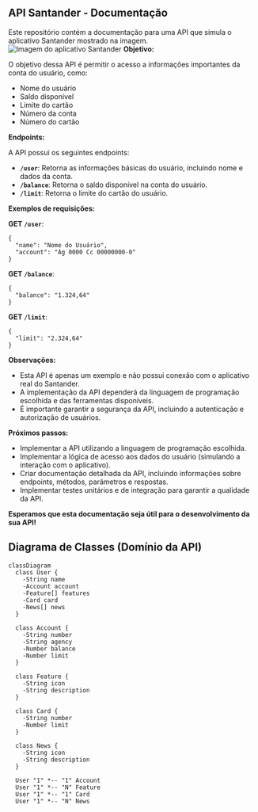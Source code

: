 ## API Santander - Documentação

Este repositório contém a documentação para uma API que simula o aplicativo Santander mostrado na imagem.
![Imagem do aplicativo Santander](https://www.figma.com/design/0ZsjwjsYlYd3timxqMWlbj/SANTANDER---Projeto-Web%2FMobile?node-id=1421-432&t=G7FeJ8Iutzr178eO-4)
**Objetivo:**

O objetivo dessa API é permitir o acesso a informações importantes da conta do usuário, como:

- Nome do usuário
- Saldo disponível
- Limite do cartão
- Número da conta
- Número do cartão

**Endpoints:**

A API possui os seguintes endpoints:

- **`/user`**: Retorna as informações básicas do usuário, incluindo nome e dados da conta.
- **`/balance`**: Retorna o saldo disponível na conta do usuário.
- **`/limit`**: Retorna o limite do cartão do usuário.

**Exemplos de requisições:**

**GET `/user`**:

```
{
  "name": "Nome do Usuário",
  "account": "Ag 0000 Cc 00000000-0"
}
```

**GET `/balance`**:

```
{
  "balance": "1.324,64"
}
```

**GET `/limit`**:

```
{
  "limit": "2.324,64"
}
```

**Observações:**

- Esta API é apenas um exemplo e não possui conexão com o aplicativo real do Santander.
- A implementação da API dependerá da linguagem de programação escolhida e das ferramentas disponíveis.
- É importante garantir a segurança da API, incluindo a autenticação e autorização de usuários.

**Próximos passos:**

- Implementar a API utilizando a linguagem de programação escolhida.
- Implementar a lógica de acesso aos dados do usuário (simulando a interação com o aplicativo).
- Criar documentação detalhada da API, incluindo informações sobre endpoints, métodos, parâmetros e respostas.
- Implementar testes unitários e de integração para garantir a qualidade da API.

**Esperamos que esta documentação seja útil para o desenvolvimento da sua API!**


## Diagrama de Classes (Domínio da API)

```mermaid
classDiagram
  class User {
    -String name
    -Account account
    -Feature[] features
    -Card card
    -News[] news
  }

  class Account {
    -String number
    -String agency
    -Number balance
    -Number limit
  }

  class Feature {
    -String icon
    -String description
  }

  class Card {
    -String number
    -Number limit
  }

  class News {
    -String icon
    -String description
  }

  User "1" *-- "1" Account
  User "1" *-- "N" Feature
  User "1" *-- "1" Card
  User "1" *-- "N" News
```

